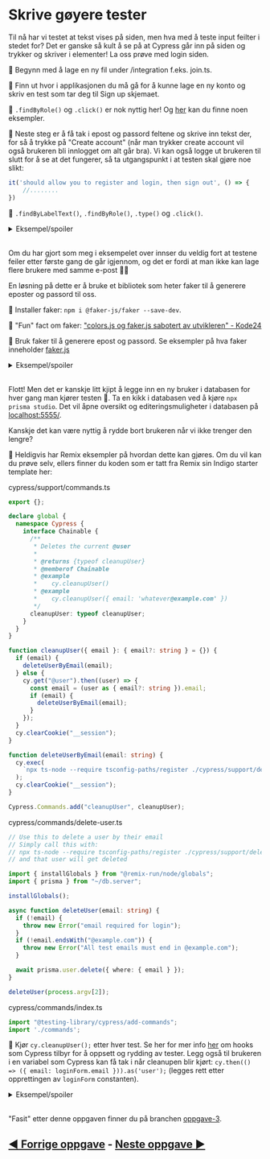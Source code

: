 # Skrive gøyere tester

Til nå har vi testet at tekst vises på siden, men hva med å teste input feilter i stedet for? Det er ganske så kult å se på at Cypress går inn på siden og trykker og skriver i elementer! La oss prøve med login siden. 

📖 Begynn med å lage en ny fil under /integration f.eks. join.ts. 

📖 Finn ut hvor i applikasjonen du må gå for å kunne lage en ny konto og skriv en test som tar deg til Sign up skjemaet. 

🦒 `.findByRole()` og `.click()` er nok nyttig her! Og [her](https://testing-library.com/docs/cypress-testing-library/intro/#examples) kan du finne noen eksempler. 

📖 Neste steg er å få tak i epost og passord feltene og skrive inn tekst der, for så å trykke på "Create account" (når man trykker create account vil også brukeren bli innlogget om alt går bra). Vi kan også logge ut brukeren til slutt for å se at det fungerer, så ta utgangspunkt i at testen skal gjøre noe slikt: 

```ts
it('should allow you to register and login, then sign out', () => {
    //........
})
```

🦒 `.findByLabelText()`, `.findByRole()`, `.type()` og `.click()`. 

<details>
    <summary>
    Eksempel/spoiler
    </summary>
    <pre>
    it('should allow you to register and login, then sign out', () => {
        const loginForm = {
            email: 'me@example.com',
            password: '123mememepassword!!!'
        }
        cy.findByRole('link', { name: /Login/i }).click();
        cy.findByRole('link', { name: /Sign up/i }).click();
        cy.findByRole('textbox', { name: /email/i }).type(loginForm.email);
        cy.findByLabelText(/password/i).type(loginForm.password);
        cy.findByRole('button', { name: /create account/i }).click();
        cy.findByRole('button', { name: /logout/i }).click();
    })
    </pre>
</details>
</br>

Om du har gjort som meg i eksempelet over innser du veldig fort at testene feiler etter første gang de går igjennom, og det er fordi at man ikke kan lage flere brukere med samme e-post 🤦‍♂️

En løsning på dette er å bruke et bibliotek som heter faker til å generere eposter og passord til oss. 

📖 Installer faker: `npm i @faker-js/faker --save-dev`. 

🦒 "Fun" fact om faker: ["colors.js og faker.js sabotert av utvikleren" - Kode24](https://www.kode24.no/artikkel/colorsjs-og-fakerjs-sabotert-av-utvikleren/75102531)

📖 Bruk faker til å generere epost og passord. Se eksempler på hva faker inneholder [faker.js](https://fakerjs.dev/guide/#overview)

<details>
    <summary>
    Eksempel/spoiler
    </summary>
    <pre>
    const loginForm = {
        email: `${faker.internet.userName()}@example.com`,
        password: faker.internet.password(),
    };
    </pre>
</details>
</br>

Flott! Men det er kanskje litt kjipt å legge inn en ny bruker i databasen for hver gang man kjører testen 🙈. Ta en kikk i databasen ved å kjøre `npx prisma studio`. Det vil åpne oversikt og editeringsmuligheter i databasen på [localhost:5555/](http://localhost:5555/).

Kanskje det kan være nyttig å rydde bort brukeren når vi ikke trenger den lengre?

📖 Heldigvis har Remix eksempler på hvordan dette kan gjøres. Om du vil kan du prøve selv, ellers finner du koden som er tatt fra Remix sin Indigo starter template her:

cypress/support/commands.ts

```ts
export {};

declare global {
  namespace Cypress {
    interface Chainable {
      /**
       * Deletes the current @user
       *
       * @returns {typeof cleanupUser}
       * @memberof Chainable
       * @example
       *    cy.cleanupUser()
       * @example
       *    cy.cleanupUser({ email: 'whatever@example.com' })
       */
      cleanupUser: typeof cleanupUser;
    }
  }
}

function cleanupUser({ email }: { email?: string } = {}) {
  if (email) {
    deleteUserByEmail(email);
  } else {
    cy.get("@user").then((user) => {
      const email = (user as { email?: string }).email;
      if (email) {
        deleteUserByEmail(email);
      }
    });
  }
  cy.clearCookie("__session");
}

function deleteUserByEmail(email: string) {
  cy.exec(
    `npx ts-node --require tsconfig-paths/register ./cypress/support/delete-user.ts "${email}"`
  );
  cy.clearCookie("__session");
}

Cypress.Commands.add("cleanupUser", cleanupUser);
```

cypress/commands/delete-user.ts
```ts
// Use this to delete a user by their email
// Simply call this with:
// npx ts-node --require tsconfig-paths/register ./cypress/support/delete-user.ts username@example.com
// and that user will get deleted

import { installGlobals } from "@remix-run/node/globals";
import { prisma } from "~/db.server";

installGlobals();

async function deleteUser(email: string) {
  if (!email) {
    throw new Error("email required for login");
  }
  if (!email.endsWith("@example.com")) {
    throw new Error("All test emails must end in @example.com");
  }

  await prisma.user.delete({ where: { email } });
}

deleteUser(process.argv[2]);
```

cypress/commands/index.ts
```ts
import "@testing-library/cypress/add-commands";
import './commands';
```

📖 Kjør `cy.cleanupUser();` etter hver test. Se her for mer info [her](https://docs.cypress.io/guides/core-concepts/writing-and-organizing-tests#Hooks) om hooks som Cypress tilbyr for å oppsett og rydding av tester. Legg også til brukeren i en variabel som Cypress kan få tak i når cleanupen blir kjørt: `cy.then(() => ({ email: loginForm.email })).as('user');` (legges rett etter opprettingen av `loginForm` constanten). 

<details>
    <summary>
    Eksempel/spoiler
    </summary>
    <pre>
    import faker from '@faker-js/faker';
    describe('join test', () => {
      beforeEach(() => {
          cy.visit('/');
      });
      afterEach(() => {
          cy.cleanupUser();
      });
      it('should allow you to register and login, then sign out', () => {
          const loginForm = {
              email: `${faker.internet.userName()}@example.com`,
              password: faker.internet.password(),
          };
          cy.then(() => ({ email: loginForm.email })).as('user');
          cy.findByRole('link', { name: /Login/i }).click();
          cy.findByRole('link', { name: /Sign up/i }).click();
          cy.findByRole('textbox', { name: /email/i }).type(loginForm.email);
          cy.findByLabelText(/password/i).type(loginForm.password);
          cy.findByRole('button', { name: /create account/i }).click();
          cy.findByRole('button', { name: /logout/i }).click();
      });
  });
    </pre>
</details>
</br>

"Fasit" etter denne oppgaven finner du på branchen [oppgave-3](https://github.com/GryNagel/cypress-workshop/tree/oppgave-3). 

## [◀️ Forrige oppgave](oppgave2.md) - [Neste oppgave ▶️](oppgave4.md)
